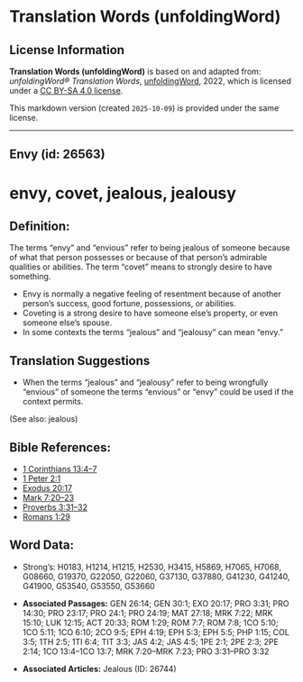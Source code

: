 # Translation Words (unfoldingWord)

## License Information

**Translation Words (unfoldingWord)** is based on and adapted from: _unfoldingWord® Translation Words_, [unfoldingWord](https://unfoldingword.org/utw), 2022, which is licensed under a [CC BY-SA 4.0 license](https://creativecommons.org/licenses/by-sa/4.0/legalcode.en).

This markdown version (created `2025-10-09`) is provided under the same license.



--------------------------------

## Envy (id: 26563)

envy, covet, jealous, jealousy
==============================

Definition:
-----------

The terms “envy” and “envious” refer to being jealous of someone because of what that person possesses or because of that person’s admirable qualities or abilities. The term “covet” means to strongly desire to have something.

* Envy is normally a negative feeling of resentment because of another person’s success, good fortune, possessions, or abilities.
* Coveting is a strong desire to have someone else’s property, or even someone else’s spouse.
* In some contexts the terms “jealous” and “jealousy” can mean “envy.”

Translation Suggestions
-----------------------

* When the terms “jealous” and “jealousy” refer to being wrongfully “envious” of someone the terms “envious” or “envy” could be used if the context permits.

(See also: jealous)

Bible References:
-----------------

* [1 Corinthians 13:4–7](https://ref.ly/1Cor13:4-1Cor13:7)
* [1 Peter 2:1](https://ref.ly/1Pet2:1)
* [Exodus 20:17](https://ref.ly/Exod20:17)
* [Mark 7:20–23](https://ref.ly/Mark7:20-Mark7:23)
* [Proverbs 3:31–32](https://ref.ly/Prov3:31-Prov3:32)
* [Romans 1:29](https://ref.ly/Rom1:29)

Word Data:
----------

* Strong’s: H0183, H1214, H1215, H2530, H3415, H5869, H7065, H7068, G08660, G19370, G22050, G22060, G37130, G37880, G41230, G41240, G41900, G53540, G53550, G53660

* **Associated Passages:** GEN 26:14; GEN 30:1; EXO 20:17; PRO 3:31; PRO 14:30; PRO 23:17; PRO 24:1; PRO 24:19; MAT 27:18; MRK 7:22; MRK 15:10; LUK 12:15; ACT 20:33; ROM 1:29; ROM 7:7; ROM 7:8; 1CO 5:10; 1CO 5:11; 1CO 6:10; 2CO 9:5; EPH 4:19; EPH 5:3; EPH 5:5; PHP 1:15; COL 3:5; 1TH 2:5; 1TI 6:4; TIT 3:3; JAS 4:2; JAS 4:5; 1PE 2:1; 2PE 2:3; 2PE 2:14; 1CO 13:4–1CO 13:7; MRK 7:20–MRK 7:23; PRO 3:31–PRO 3:32
* **Associated Articles:** Jealous (ID: 26744)

